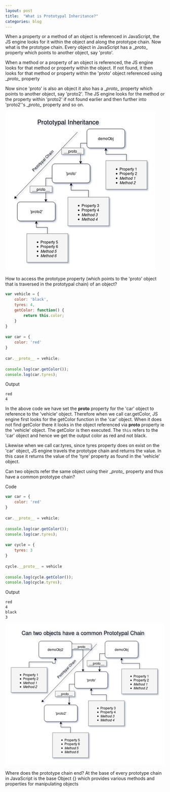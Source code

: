 ```yaml
---
layout: post
title:  "What is Prototypal Inheritance?"
categories: blog
---
```


When a property or a method of an object is referenced in JavaScript, the JS engine looks for it within the object and along the prototype chain. Now what is the prototype chain. Every object in JavaScript has a \__proto\__ property which points to another object, say 'proto'. 

When a method or a property of an object is referenced, the JS engine looks for that method or property within the object. If not found, it then looks for that method or property within the 'proto' object referenced using \__proto\__ property

Now since 'proto' is also an object it also has a \__proto\__ property which points to another object, say 'proto2'. The JS engine looks for the method or the property within 'proto2' if not found earlier and then further into 'proto2''s \__proto\__ property and so on.

![Prototypal Inheritance](/assets/PrototypalInheritance/Prototypal-Inheritance.png)

How to access the prototype property (which points to the 'proto' object that is traversed in the prototypal chain) of an object?

```javascript
var vehicle = {
    color: 'black',
    tyres: 4,
    getColor: function() {
        return this.color;
    }
}

var car = {
    color: 'red'
}

car.__proto__ = vehicle;

console.log(car.getColor());
console.log(car.tyres);

```

Output

```
red
4
```

In the above code we have set the __proto__ property for the 'car' object to reference to the 'vehicle' object. Therefore when we call car.getColor, JS engine first looks for the getColor function in the 'car' object. When it does not find getColor there it looks in the object referenced via __proto__ property ie the 'vehicle' object. The getColor is then executed. The `this` refers to the 'car' object and hence we get the output color as red and not black.

Likewise when we call car.tyres, since tyres property does on exist on the 'car' object, JS engine travels the prototype chain and returns the value. In this case it returns the value of the 'tyre' property as found in the 'vehicle' object.

Can two objects refer the same object using their \__proto\__ property and thus have a common prototype chain?

Code
```javascript
var car = {
    color: 'red'
}

car.__proto__ = vehicle;

console.log(car.getColor());
console.log(car.tyres);

var cycle = {
    tyres: 3
}

cycle.__proto__ = vehicle

console.log(cycle.getColor());
console.log(cycle.tyres);
```

Output
```
red
4
black
3
```

![Common Prototypal Chain](/assets/PrototypalInheritance/Common-Prototypal-Chain.png)

Where does the prototype chain end?
At the base of every prototype chain in JavaScript is the base Object {} which provides various methods and properties for manipulating objects